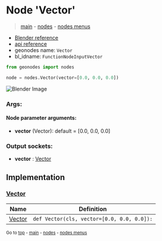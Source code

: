 # Node 'Vector'

> [main](../structure.md) - [nodes](nodes.md) - [nodes menus](nodes_menus.md)

- [Blender reference](https://docs.blender.org/manual/en/latest/modeling/geometry_nodes/input/vector.html)
- [api reference](https://docs.blender.org/api/current/bpy.types.FunctionNodeInputVector.html)
- geonodes name: `Vector`
- bl_idname: `FunctionNodeInputVector`

```python
from geonodes import nodes

node = nodes.Vector(vector=[0.0, 0.0, 0.0])
```

![Blender Image](https://docs.blender.org/manual/en/latest/_images/node-types_FunctionNodeInputVector.webp)

### Args:

#### Node parameter arguments:

- **vector** (Vector): default = [0.0, 0.0, 0.0]

### Output sockets:

- **vector** : [Vector](Vector.md)

## Implementation

### [Vector](Vector.md)

| Name | Definition |
|------|------------|
 | [Vector](Vector.md#Vector-classmethod) | `def Vector(cls, vector=[0.0, 0.0, 0.0]):` |

<sub>Go to [top](#node-Vector) - [main](../structure.md) - [nodes](nodes.md) - [nodes menus](nodes_menus.md)</sub>

